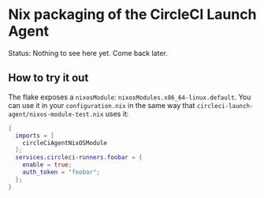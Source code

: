 # Nix packaging of the CircleCI Launch Agent

Status: Nothing to see here yet. Come back later.

## How to try it out

The flake exposes a `nixosModule`: `nixosModules.x86_64-linux.default`.
You can use it in your `configuration.nix` in the same way that `circleci-launch-agent/nixos-module-test.nix` uses it:

``` nix
{
  imports = [
    circleCiAgentNixOSModule
  ];
  services.circleci-runners.foobar = {
    enable = true;
    auth_token = "foobar";
  };
}
```
